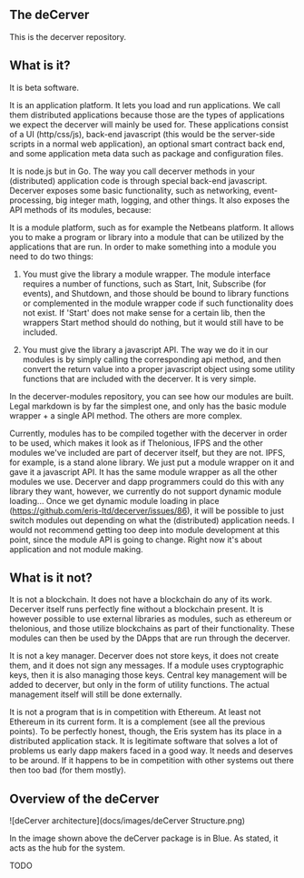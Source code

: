 ## The deCerver

This is the decerver repository.

## What is it?

It is beta software.

It is an application platform. It lets you load and run applications. We call them distributed applications because those are the types of applications we expect the decerver will mainly be used for. These applications consist of a UI (http/css/js), back-end javascript (this would be the server-side scripts in a normal web application), an optional smart contract back end, and some application meta data such as package and configuration files. 

It is node.js but in Go. The way you call decerver methods in your (distributed) application code is through special back-end javascript. Decerver exposes some basic functionality, such as networking, event-processing, big integer math, logging, and other things. It also exposes the API methods of its modules, because: 

It is a module platform, such as for example the Netbeans platform. It allows you to make a program or library into a module that can be utilized by the applications that are run. In order to make something into a module you need to do two things: 

1) You must give the library a module wrapper. The module interface requires a number of functions, such as Start, Init, Subscribe (for events), and Shutdown, and those should be bound to library functions or complemented in the module wrapper code if such functionality does not exist. If 'Start' does not make sense for a certain lib, then the wrappers Start method should do nothing, but it would still have to be included. 

2) You must give the library a javascript API. The way we do it in our modules is by simply calling the corresponding api method, and then convert the return value into a proper javascript object using some utility functions that are included with the decerver. It is very simple.  

In the decerver-modules repository, you can see how our modules are built. Legal markdown is by far the simplest one, and only has the basic module wrapper + a single API method. The others are more complex.

Currently, modules has to be compiled together with the decerver in order to be used, which makes it look as if  Thelonious, IFPS and the other modules we've included are part of decerver itself, but they are not. IPFS, for example, is a stand alone library. We just put a module wrapper on it and gave it a javascript API. It has the same module wrapper as all the other modules we use. Decerver and dapp programmers could do this with any library they want, however, we currently do not support dynamic module loading... Once we get dynamic module loading in place (https://github.com/eris-ltd/decerver/issues/86), it will be possible to just switch modules out depending on what the (distributed) application needs. I would not recommend getting too deep into module development at this point, since the module API is going to change. Right now it's about application and not module making.


## What is it not?

It is not a blockchain. It does not have a blockchain do any of its work. Decerver itself runs perfectly fine without a blockchain present. It is however possible to use external libraries as modules, such as ethereum or thelonious, and those utilize blockchains as part of their functionality. These modules can then be used by the DApps that are run through the decerver.

It is not a key manager. Decerver does not store keys, it does not create them, and it does not sign any messages. If a module uses cryptographic keys, then it is also managing those keys. Central key management will be added to decerver, but only in the form of utility functions. The actual management itself will still be done externally.

It is not a program that is in competition with Ethereum. At least not Ethereum in its current form. It is a complement (see all the previous points). To be perfectly honest, though, the Eris system has its place in a distributed application stack. It is legitimate software that solves a lot of problems us early dapp makers faced in a good way. It needs and deserves to be around. If it happens to be in competition with other systems out there then too bad (for them mostly).

## Overview of the deCerver

![deCerver architecture](docs/images/deCerver Structure.png)

In the image shown above the deCerver package is in Blue. As stated, it acts as the hub for the system.

TODO